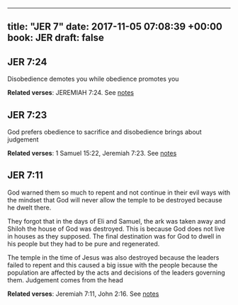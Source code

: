 
---
title: "JER 7"
date: 2017-11-05 07:08:39 +00:00
book: JER
draft: false
---

## JER 7:24

Disobedience demotes you while obedience promotes you

**Related verses**: JEREMIAH 7:24. See [notes](https://my.bible.com/notes/2761611302765584953)


## JER 7:23

God prefers obedience to sacrifice and disobedience brings about judgement

**Related verses**: 1 Samuel 15:22, Jeremiah 7:23. See [notes](https://my.bible.com/notes/3617618471498277354)


## JER 7:11

God warned them so much to repent and not continue in their evil ways with the mindset that God will never allow the temple to be destroyed because he dwelt there.

They forgot that in the days of Eli and Samuel, the ark was taken away and Shiloh the house of God was destroyed. This is because God does not live in houses as they supposed. The final destination was for God to dwell in his people but they had to be pure and regenerated.

The temple in the time of Jesus was also destroyed because the leaders failed to repent  and this caused a big issue with the people because the population are affected by the acts and decisions of the leaders governing them. Judgement comes from the head

**Related verses**: Jeremiah 7:11, John 2:16. See [notes](https://my.bible.com/notes/3617617054284898785)

